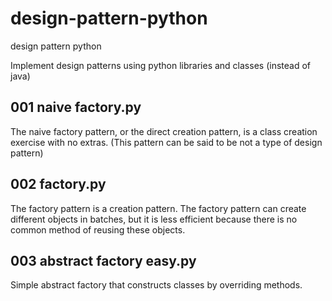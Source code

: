 # design-pattern-python

design pattern python

Implement design patterns using python libraries and classes (instead of java)

## 001 naive factory.py

The naive factory pattern, or the direct creation pattern, is a class creation exercise with no extras. (This pattern can be said to be not a type of design pattern)

## 002 factory.py

The factory pattern is a creation pattern. The factory pattern can create different objects in batches, but it is less efficient because there is no common method of reusing these objects.

## 003 abstract factory easy.py

Simple abstract factory that constructs classes by overriding methods.
